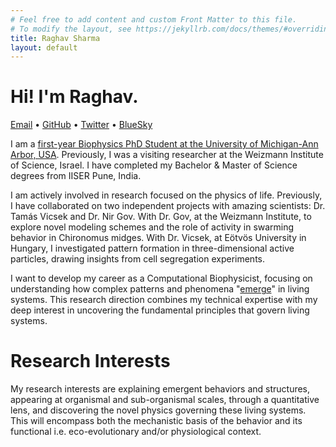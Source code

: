 ```yaml
---
# Feel free to add content and custom Front Matter to this file.
# To modify the layout, see https://jekyllrb.com/docs/themes/#overriding-theme-defaults
title: Raghav Sharma
layout: default
---
```

# Hi! I'm Raghav. 

<a href="mailto:raghavin@umich.edu">Email</a> • 
<a href="https://github.com/shagird">GitHub</a> • 
<a href="https://x.com/shagird_e_hind">Twitter</a> • 
<a href="https://bsky.app/profile/shagird.bsky.social">BlueSky</a>

I am a [first-year Biophysics PhD Student at the University of Michigan-Ann Arbor, USA](https://lsa.umich.edu/biophysics/people/grad-students/raghav-sharma.html). Previously, I was a visiting researcher at the Weizmann Institute of Science, Israel. I have completed my Bachelor & Master of Science degrees from IISER Pune, India. 

I am actively involved in research focused on the physics of life. Previously, I have collaborated on two independent projects with amazing scientists: Dr. Tamás Vicsek and Dr. Nir Gov. With Dr. Gov, at the Weizmann Institute, to explore novel modeling schemes and the role of activity in swarming behavior in Chironomus midges. With Dr. Vicsek, at Eötvös University in Hungary, I investigated pattern formation in three-dimensional active particles, drawing insights from cell segregation experiments. 

I want to develop my career as a Computational Biophysicist, focusing on understanding how complex patterns and phenomena "[emerge](https://www.templeton.org/news/what-is-emergence)" in living systems. This research direction combines my technical expertise with my deep interest in uncovering the fundamental principles that govern living systems. 

# Research Interests 
My research interests are explaining emergent behaviors and structures, appearing at organismal and sub-organismal scales, through a quantitative lens, and discovering the novel physics governing these living systems. This will encompass both the mechanistic basis of the behavior and its functional i.e. eco-evolutionary and/or physiological context.